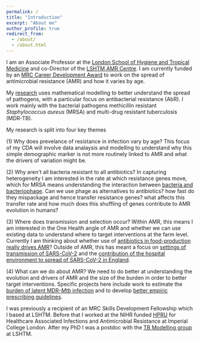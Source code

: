 ```yaml
---
permalink: /
title: "Introduction"
excerpt: "About me"
author_profile: true
redirect_from: 
  - /about/
  - /about.html
---
```


I am an Associate Professor at the [London School of Hygiene and
Tropical Medicine](https://www.lshtm.ac.uk/aboutus/people/knight.gwen) and co-Director of the [LSHTM AMR Centre](https://www.lshtm.ac.uk/research/centres/amr). I am currently funded by an [MRC
Career Development
Award](https://www.ukri.org/opportunity/career-development-award/)
to work on the spread of antimicrobial resistance (AMR) and how it varies by age.

My [research](https://gwenknight.github.io/research/) uses
mathematical modelling to better understand the spread of pathogens, with a particular focus on antibacterial resistance (AbR). I work mainly with the bacterial pathogens methicillin resistant *Staphylococcus aureus* (MRSA) and multi-drug resistant tuberculosis (MDR-TB).

My research is split into four key themes

(1) Why does prevelance of resistance in infection vary by age? This focus of my CDA will involve data analaysis and modelling to understand why this simple demographic marker is not more routinely linked to AMR and what the drivers of variation might be. 

(2) Why aren't all bacteria resistant to all antibiotics?  In capturing heterogeneity I am interested in the rate at which resistance genes move, which for MRSA means understanding the interaction between [bacteria and bacteriophage](https://journals.asm.org/doi/full/10.1128/msystems.00135-22). Can we use phage as alternatives to antibiotics? how fast do they mispackage and hence transfer resistance genes? what affects this transfer rate and how much does this shuffling of genes contribute to AMR evolution in humans? 

(3) Where does transmission and selection occur? Within AMR, this means I am interested in the One Health angle of AMR and whether we can use existing data to understand where to target interventions at the farm level. Currently I am thinking about whether use of [antibiotics in food-production really drives AMR](https://www.mdpi.com/2079-6382/11/1/66)?  Outside of AMR, this has meant a focus on [settings of transmission of SARS-CoV-2](https://covid19settings.blogspot.com/p/about.html) and the [contribution of the hospital environment to spread of SARS-CoV-2 in England](https://bmcinfectdis.biomedcentral.com/articles/10.1186/s12879-022-07490-4). 

(4) What can we do about AMR? We need to do better at understanding the evolution and drivers of AMR and the size of the burden in order to better target interventions. Specific projects here include work to estimate the [burden of latent MDR-*Mtb* infection](https://www.thelancet.com/journals/laninf/article/PIIS1473-3099(19)30307-X/fulltext) and to develop [better empiric prescribing guidelines](https://www.lshtm.ac.uk/research/centres/amr/news/84291/wellcome-data-re-use-prize-amr-surveillance). 

I was previously a recipient of an MRC Skills Development Fellowship which I based at LSHTM. Before that I worked at the NIHR funded
[HPRU](https://www.imperial.ac.uk/medicine/hpru-amr) for Healthcare
Associated Infections and Antimicrobial Resistance at Imperial College
London. After my PhD I was a postdoc with the [TB Modelling
group](http://tbmodelling.lshtm.ac.uk/) at LSHTM.

